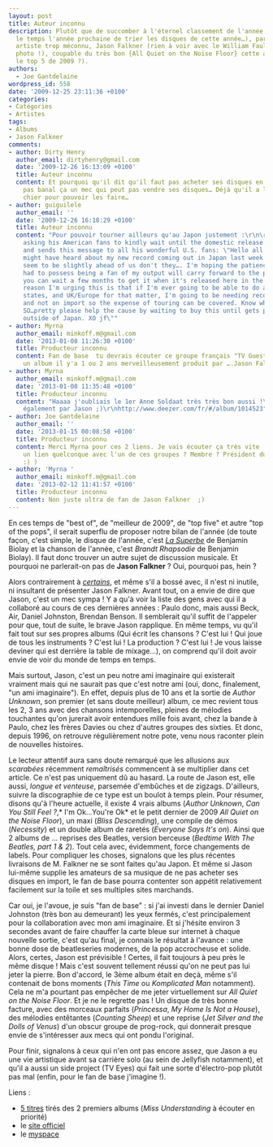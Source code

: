 ```yaml
---
layout: post
title: Auteur inconnu
description: Plutôt que de succomber à l'éternel classement de l'année (on aura suffisamment
  le temps l'année prochaine de trier les disques de cette année…), parlons d'un
  artiste trop méconnu, Jason Falkner (rien à voir avec le William Faulkner de la
  photo !), coupable du très bon {All Quiet on the Noise Floor} cette année (dans
  le top 5 de 2009 ?).
authors:
  - Joe Gantdelaine
wordpress_id: 558
date: '2009-12-25 23:11:36 +0100'
categories:
- Catégories
- Artistes
tags:
- Albums
- Jason Falkner
comments:
- author: Dirty Henry
  author_email: dirtyhenry@gmail.com
  date: '2009-12-26 16:13:09 +0100'
  title: Auteur inconnu
  content: Et pourquoi qu'il dit qu'il faut pas acheter ses disques en import ? C'est
    pas banal ça un mec qui peut pas vendre ses disques… Déjà qu'il a l'air d'en
    chier pour pouvoir les faire…
- author: guiguilele
  author_email: ''
  date: '2009-12-26 16:18:29 +0100'
  title: Auteur inconnu
  content: "Pour pouvoir tourner ailleurs qu'au Japon justement :\r\n\r\nJason is
    asking his American fans to kindly wait until the domestic release of the album
    and sends this message to all his wonderful U.S. fans: \"Hello all! Some of you
    might have heard about my new record coming out in Japan last week. They always
    seem to be slightly ahead of us don't they…. I'm hoping the patience you've
    had to possess being a fan of my output will carry forward to the present and
    you can wait a few months to get it when it's released here in the states! The
    reason I'm urging this is that if I'm ever going to be able to do a tour of the
    states, and UK/Europe for that matter, I'm going to be needing record sales here
    and not on import so the expense of touring can be covered. Know what i mean?
    SO…pretty please help the cause by waiting to buy this until gets proper release
    outside of Japan. XO jf\""
- author: Myrna
  author_email: minkoff.m@gmail.com
  date: '2013-01-08 11:26:30 +0100'
  title: Producteur inconnu
  content: Fan de base  tu devrais écouter ce groupe français "TV Guests" qui a sorti
    un album il y'a 1 ou 2 ans merveilleusement produit par ….Jason Falkner !  http://www.deezer.com/fr/#/album/1260554
- author: Myrna
  author_email: minkoff.m@gmail.com
  date: '2013-01-08 11:35:48 +0100'
  title: Producteur inconnu
  content: "Haaaa j'oubliais le 1er Anne Soldaat très très bon aussi !\r\nProduit
    également par Jason ;)\r\nhttp://www.deezer.com/fr/#/album/1014523"
- author: Joe Gantdelaine
  author_email: ''
  date: '2013-01-15 00:08:58 +0100'
  title: Producteur inconnu
  content: Merci Myrna pour ces 2 liens. Je vais écouter ça très vite ! (vous avez
    un lien quelconque avec l'un de ces groupes ? Membre ? Président du fan club ?
    :) )
- author: 'Myrna '
  author_email: minkoff.m@gmail.com
  date: '2013-02-12 11:41:57 +0100'
  title: Producteur inconnu
  content: Non juste ultra de fan de Jason Falkner  ;)
---
```

En ces temps de "best of", de "meilleur de 2009", de "top five" et autre "top of the pops", il serait superflu de proposer notre bilan de l'année (de toute façon, c'est simple, le disque de l'année, c'est *[La Superbe](http://www.deadrooster.org/Du-beau-du-bon-du-Biolay)* de Benjamin Biolay et la chanson de l'année, c'est *Brandt Rhapsodie* de Benjamin Biolay). Il faut donc trouver un autre sujet de discussion musicale. Et pourquoi ne parlerait-on pas de __Jason Falkner__ ? Oui, pourquoi pas, hein ?

Alors contrairement à *[certains](http://www.deadrooster.org/Good-Evening-Sir-Paulo)*, et même s'il a bossé avec, il n'est ni inutile, ni insultant de présenter Jason Falkner. Avant tout, on a envie de dire que Jason, c'est un mec sympa ! Y a qu'à voir la liste des gens avec qui il a collaboré au cours de ces dernières années : Paulo donc, mais aussi Beck, Air, Daniel Johnston, Brendan Benson. Il semblerait qu'il suffit de l'appeler pour que, tout de suite, le brave Jason rapplique. En même temps, vu qu'il fait tout sur ses propres albums (Qui écrit les chansons ? C'est lui ! Qui joue de tous les instruments ? C'est lui ! La production ? C'est lui ! Je vous laisse deviner qui est derrière la table de mixage…), on comprend qu'il doit avoir envie de voir du monde de temps en temps.

Mais surtout, Jason, c'est un peu notre ami imaginaire qui existerait vraiment mais qui ne saurait pas que c'est notre ami (oui, donc, finalement, "un ami imaginaire"). En effet, depuis plus de 10 ans et la sortie de *Author Unknown*, son premier (et sans doute meilleur) album, ce mec revient tous les 2, 3 ans avec des chansons intemporelles, pleines de mélodies touchantes qu'on jurerait avoir entendues mille fois avant, chez la bande à Paulo, chez les frères Davies ou chez d'autres groupes des sixties. Et donc, depuis 1996, on retrouve régulièrement notre pote, venu nous raconter plein de nouvelles histoires.

Le lecteur attentif aura sans doute remarqué que les allusions aux *scarabées* récemment *remaîtrisés* commencent à se multiplier dans cet article. Ce n'est pas uniquement dû au hasard. La route de Jason est, elle aussi, *longue et venteuse*, parsemée d'embûches et de zigzags. D'ailleurs, suivre la discographie de ce type est un boulot à temps plein. Pour résumer, disons qu'à l'heure actuelle, il existe 4 vrais albums (*Author Unknown*, *Can You Still Feel ?*,* I'm Ok…You're Ok* et le petit dernier de 2009 *All Quiet on the Noise Floor*), un maxi (*Bliss Descending*), une compile de démos (*Necessity*) et un double album de raretés (*Everyone Says It's on*). Ainsi que 2 albums de … reprises des Beatles, version berceuse (*Bedtime With The Beatles, part 1 & 2*). Tout cela avec, évidemment, force changements de labels. Pour compliquer les choses, signalons que les plus récentes livraisons de M. Falkner ne se sont faites qu'au Japon. Et même si Jason lui-même supplie les amateurs de sa musique de ne pas acheter ses disques en import, le fan de base pourra contenter son appétit relativement facilement sur la toile et ses multiples sites marchands.

Car oui, je l'avoue, je suis "fan de base" : si j'ai investi dans le dernier Daniel Johnston (très bon au demeurant) les yeux fermés, c'est principalement pour la collaboration avec mon ami imaginaire. Et si j'hésite environ 3 secondes avant de faire chauffer la carte bleue sur internet à chaque nouvelle sortie, c'est qu'au final, je connais le résultat à l'avance : une bonne dose de beatleseries modernes, de la pop accrocheuse et solide. Alors, certes, Jason est prévisible ! Certes, il fait toujours à peu près le même disque ! Mais c'est souvent tellement réussi qu'on ne peut pas lui jeter la pierre. Bon d'accord, le 3ème album était en deçà, même s'il contenait de bons moments (*This Time* ou *Komplicated Man* notamment). Cela ne m'a pourtant pas empêcher de me jeter virtuellement sur *All Quiet on the Noise Floor*. Et je ne le regrette pas ! Un disque de très bonne facture, avec des morceaux parfaits (*Princessa*, *My Home Is Not a House*), des mélodies entêtantes (*Counting Sheep*) et une reprise (*Jet Silver and the Dolls of Venus*) d'un obscur groupe de prog-rock, qui donnerait presque envie de s'intéresser aux mecs qui ont pondu l'original.

Pour finir, signalons à ceux qui n'en ont pas encore assez, que Jason a eu une vie artistique avant sa carrière solo (au sein de Jellyfish notamment), et qu'il a aussi un side project (TV Eyes) qui fait une sorte d'électro-pop plutôt pas mal (enfin, pour le fan de base j'imagine !).

Liens :
- [5 titres](http://www.deezer.com/listen-3915256) tirés des 2 premiers albums (*Miss Understanding* à écouter en priorité)
- le [site officiel](http://www.jasonfalkner.net)
- le [myspace](http://www.myspace.com/jasonfalkner)
